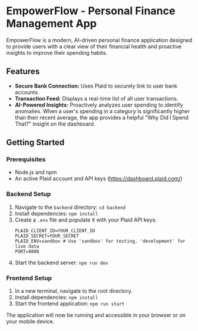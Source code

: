 # EmpowerFlow - Personal Finance Management App

EmpowerFlow is a modern, AI-driven personal finance application designed to provide users with a clear view of their financial health and proactive insights to improve their spending habits.

## Features

*   **Secure Bank Connection:** Uses Plaid to securely link to user bank accounts.
*   **Transaction Feed:** Displays a real-time list of all user transactions.
*   **AI-Powered Insights:** Proactively analyzes user spending to identify anomalies. When a user's spending in a category is significantly higher than their recent average, the app provides a helpful "Why Did I Spend That?" insight on the dashboard.

## Getting Started

### Prerequisites

*   Node.js and npm
*   An active Plaid account and API keys (https://dashboard.plaid.com/)

### Backend Setup

1.  Navigate to the `backend` directory:
    `cd backend`
2.  Install dependencies:
    `npm install`
3.  Create a `.env` file and populate it with your Plaid API keys:
    ```
    PLAID_CLIENT_ID=YOUR_CLIENT_ID
    PLAID_SECRET=YOUR_SECRET
    PLAID_ENV=sandbox # Use 'sandbox' for testing, 'development' for live data
    PORT=8000
    ```
4.  Start the backend server:
    `npm run dev`

### Frontend Setup

1.  In a new terminal, navigate to the root directory.
2.  Install dependencies:
    `npm install`
3.  Start the frontend application:
    `npm run start`

The application will now be running and accessible in your browser or on your mobile device.
